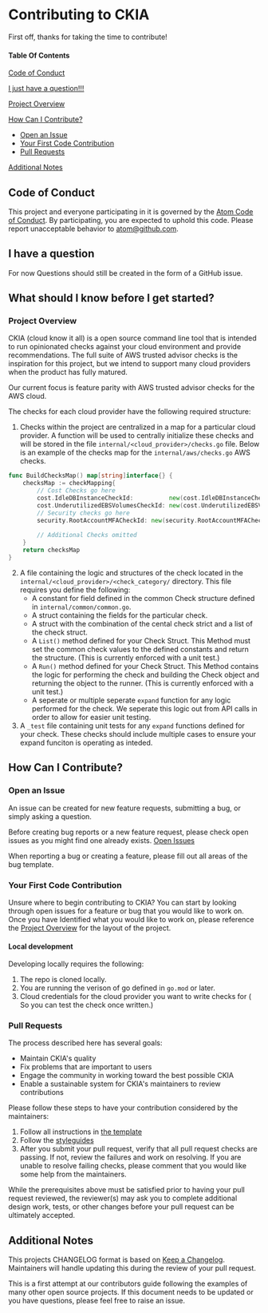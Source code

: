 # Contributing to CKIA

First off, thanks for taking the time to contribute!


#### Table Of Contents

[Code of Conduct](CODE_OF_CONDUCT.md)

[I just have a question!!!](#i-have-a-question)

[Project Overview](#project-overview)

[How Can I Contribute?](#how-can-i-contribute)
  * [Open an Issue](#open-an-issue)
  * [Your First Code Contribution](#your-first-code-contribution)
  * [Pull Requests](#pull-requests)

[Additional Notes](#additional-notes)

## Code of Conduct

This project and everyone participating in it is governed by the [Atom Code of Conduct](CODE_OF_CONDUCT.md). By participating, you are expected to uphold this code. Please report unacceptable behavior to [atom@github.com](mailto:atom@github.com).

## I have a question

For now Questions should still be created in the form of a GitHub issue. 

## What should I know before I get started?

### Project Overview

CKIA (cloud know it all) is a open source command line tool that is intended to run opinionated checks against your cloud environment and provide recommendations. The full suite of AWS trusted advisor checks is the inspiration for this project, but we intend to support many cloud providers when the product has fully matured. 

Our current focus is feature parity with AWS trusted advisor checks for the AWS cloud.

The checks for each cloud provider have the following required structure:
1. Checks within the project are centralized in a map for a particular cloud provider. A function will be used to centrally initialize these checks and will be stored in the file `internal/<cloud_provider>/checks.go` file. Below is an example of the checks map for the `internal/aws/checks.go` AWS checks. 

```go
func BuildChecksMap() map[string]interface{} {
	checksMap := checkMapping{
		// Cost Checks go here
		cost.IdleDBInstanceCheckId:          new(cost.IdleDBInstanceCheck),
		cost.UnderutilizedEBSVolumesCheckId: new(cost.UnderutilizedEBSVolumesCheck),
		// Security checks go here
		security.RootAccountMFACheckId: new(security.RootAccountMFACheck),
		
		// Additional Checks omitted
	}
	return checksMap
}
```
2. A file containing the logic and structures of the check located in the `internal/<cloud_provider>/<check_category/` directory. This file requires you define the following:
    - A constant for field defined in the common Check structure defined in `internal/common/common.go`. 
    - A struct containing the fields for the particular check.
    - A struct with the combination of the cental check strict and a list of the check struct.
    - A `List()` method defined for your Check Struct. This Method must set the common check values to the defined constants and return the structure. (This is currently enforced with a unit test.)
    - A `Run()` method defined for your Check Struct. This Method contains the logic for performing the check and building the Check object and returning the object to the runner. (This is currently enforced with a unit test.)
    - A seperate or multiple seperate `expand` function for any logic performed for the check. We seperate this logic out from API calls in order to allow for easier unit testing. 
3. A `_test` file containing unit tests for any `expand` functions defined for your check. These checks should include multiple cases to ensure your expand funciton is operating as inteded. 

## How Can I Contribute?

### Open an Issue

An issue can be created for new feature requests, submitting a bug, or simply asking a question. 

Before creating bug reports or a new feature request, please check open issues as you might find one already exists. [Open Issues](https://github.com/brittandeyoung/ckia/issues)

When reporting a bug or creating a feature, please fill out all areas of the bug template. 

### Your First Code Contribution

Unsure where to begin contributing to CKIA? You can start by looking through open issues for a feature or bug that you would like to work on. Once you have Identified what you would like to work on, please reference the [Project Overview](#project-overview) for the layout of the project.

#### Local development

Developing locally requires the following:

1. The repo is cloned locally.
2. You are running the verison of go defined in `go.mod` or later.
3. Cloud credentials for the cloud provider you want to write checks for ( So you can test the check once written.)

### Pull Requests

The process described here has several goals:

- Maintain CKIA's quality
- Fix problems that are important to users
- Engage the community in working toward the best possible CKIA
- Enable a sustainable system for CKIA's maintainers to review contributions

Please follow these steps to have your contribution considered by the maintainers:

1. Follow all instructions in [the template](PULL_REQUEST_TEMPLATE.md)
2. Follow the [styleguides](#styleguides)
3. After you submit your pull request, verify that all pull request checks are passing. If not, review the failures and work on resolving. If you are unable to resolve failing checks, please comment that you would like some help from the maintainers. 

While the prerequisites above must be satisfied prior to having your pull request reviewed, the reviewer(s) may ask you to complete additional design work, tests, or other changes before your pull request can be ultimately accepted.


## Additional Notes

This projects CHANGELOG format is based on [Keep a Changelog](https://keepachangelog.com/en/1.0.0/). Maintainers will handle updating this during the review of your pull request.

This is a first attempt at our contributors guide following the examples of many other open source projects. If this document needs to be updated or you have questions, please feel free to raise an issue. 